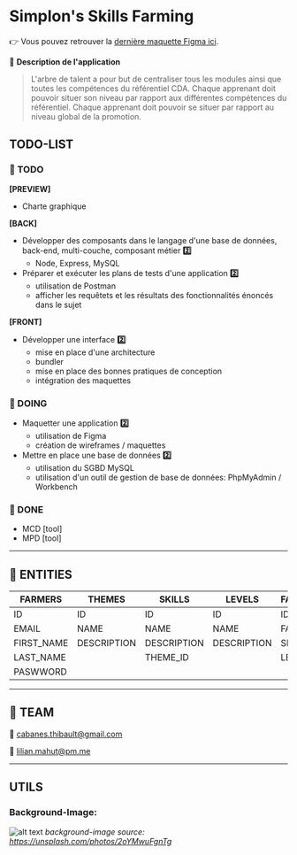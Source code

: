 # Simplon's Skills Farming

:point_right: Vous pouvez retrouver la [dernière maquette Figma ici](https://www.figma.com/file/sxHkQE8ntzhyIBLPfE2IU5/skills-tree).

:mag_right: **Description de l'application**

> L'arbre de talent a pour but de centraliser tous les modules ainsi que toutes les compétences du référentiel CDA.
> Chaque apprenant doit pouvoir situer son niveau par rapport aux différentes compétences du référentiel.
> Chaque apprenant doit pouvoir se situer par rapport au niveau global de la promotion.

## TODO-LIST

### :closed_book: TODO

**[PREVIEW]**

- Charte graphique

**[BACK]**

- Développer des composants dans le langage d'une base de données, back-end, multi-couche, composant métier **:two:**
  - Node, Express, MySQL
- Préparer et exécuter les plans de tests d'une application **:two:**
  - utilisation de Postman
  - afficher les requêtets et les résultats des fonctionnalités énoncés dans le sujet

**[FRONT]**

- Développer une interface **:two:**
  - mise en place d'une architecture
  - bundler
  - mise en place des bonnes pratiques de conception
  - intégration des maquettes

### :orange_book: DOING

- Maquetter une application **:two:**
  - utilisation de Figma
  - création de wireframes / maquettes
- Mettre en place une base de données **:two:**
  - utilisation du SGBD MySQL
  - utilisation d'un outil de gestion de base de données: PhpMyAdmin / Workbench

### :green_book: DONE

- MCD [tool]
- MPD [tool]

---

## :scroll: ENTITIES

| FARMERS    | THEMES      | SKILLS      | LEVELS      | FARMERS_SKILLS_LEVELS | FARMERS_SKILLS_TIPS |
| ---------- | ----------- | ----------- | ----------- | --------------------- | ------------------- |
| ID         | ID          | ID          | ID          | ID                    | ID                  |
| EMAIL      | NAME        | NAME        | NAME        | FARMER_ID             | FARMER_ID           |
| FIRST_NAME | DESCRIPTION | DESCRIPTION | DESCRIPTION | SKILL_ID              | SKILL_ID            |
| LAST_NAME  |             | THEME_ID    |             | LEVEL_ID              | TIP_NAME            |
| PASWWORD   |             |             |             |                       | TIP_CONTENT         |

---

## :star2: TEAM

:email: cabanes.thibault@gmail.com

:email: lilian.mahut@pm.me

---

## UTILS

### Background-Image:

![alt text](./Application/assets/images/background.jpg)
*background-image source: https://unsplash.com/photos/2oYMwuFgnTg*